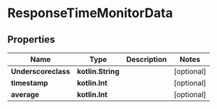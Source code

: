 
# ResponseTimeMonitorData

## Properties
Name | Type | Description | Notes
------------ | ------------- | ------------- | -------------
**Underscoreclass** | **kotlin.String** |  |  [optional]
**timestamp** | **kotlin.Int** |  |  [optional]
**average** | **kotlin.Int** |  |  [optional]



